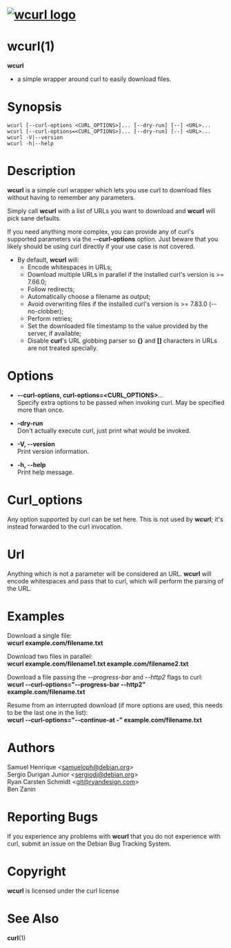 <!--
Copyright (C) Samuel Henrique <samueloph@debian.org>

SPDX-License-Identifier: curl
-->

# [![wcurl logo](https://curl.se/wcurl/wcurl-logo.png)](https://curl.se/wcurl)


# wcurl(1)

**wcurl**
- a simple wrapper around curl to easily download files.

<a name="synopsis"></a>

# Synopsis

    wcurl [--curl-options <CURL_OPTIONS>]... [--dry-run] [--] <URL>...
    wcurl [--curl-options=<CURL_OPTIONS>]... [--dry-run] [--] <URL>...
    wcurl -V|--version
    wcurl -h|--help

<a name="description"></a>

# Description

**wcurl** is a simple curl wrapper which lets you use curl to download files
without having to remember any parameters.

Simply call **wcurl** with a list of URLs you want to download and **wcurl** will pick
sane defaults.

If you need anything more complex, you can provide any of curl's supported
parameters via the **--curl-options** option. Just beware that you likely
should be using curl directly if your use case is not covered.


* By default, **wcurl** will:    
  * Encode whitespaces in URLs;  
  * Download multiple URLs in parallel if the installed curl's version is >= 7.66.0;  
  * Follow redirects;  
  * Automatically choose a filename as output;  
  * Avoid overwriting files if the installed curl's version is >= 7.83.0 (--no-clobber);  
  * Perform retries;  
  * Set the downloaded file timestamp to the value provided by the server, if available;  
  * Disable **curl**'s URL globbing parser so **{}** and **\[\]** characters in URLs are not treated specially.

<a name="options"></a>

# Options


* **--curl-options, curl-options=&lt;CURL\_OPTIONS&gt;**...  
  Specify extra options to be passed when invoking curl. May be specified more than once.

* **-dry-run**  
  Don't actually execute curl, just print what would be invoked.

* **-V, --version**  
  Print version information.

* **-h, --help**  
  Print help message.

<a name="curl_options"></a>

# Curl_options

Any option supported by curl can be set here.
This is not used by **wcurl**; it's instead forwarded to the curl invocation.

<a name="url"></a>

# Url

Anything which is not a parameter will be considered an URL.
**wcurl** will encode whitespaces and pass that to curl, which will perform the
parsing of the URL.

<a name="examples"></a>

# Examples

Download a single file:  
**wcurl example.com/filename.txt**

Download two files in parallel:  
**wcurl example.com/filename1.txt example.com/filename2.txt**

Download a file passing the _--progress-bar_ and _--http2_ flags to curl:  
**wcurl --curl-options="--progress-bar --http2" example.com/filename.txt**

Resume from an interrupted download (if more options are used, this needs to be the last one in the list):  
**wcurl --curl-options="--continue-at -" example.com/filename.txt**

<a name="authors"></a>

# Authors

Samuel Henrique &lt;[samueloph@debian.org](mailto:samueloph@debian.org)&gt;  
Sergio Durigan Junior &lt;[sergiodj@debian.org](mailto:sergiodj@debian.org)&gt;  
Ryan Carsten Schmidt &lt;[git@ryandesign.com](mailto:git@ryandesign.com)&gt;  
Ben Zanin  

<a name="reporting-bugs"></a>

# Reporting Bugs

If you experience any problems with **wcurl** that you do not experience with curl,
submit an issue on the Debian Bug Tracking System.

<a name="copyright"></a>

# Copyright

**wcurl** is licensed under the curl license

<a name="see-also"></a>

# See Also

**curl**(1)
